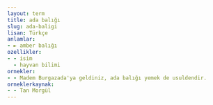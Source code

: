 ```yaml
---
layout: term
title: ada balığı
slug: ada-baligi
lisan: Türkçe
anlamlar:
- ► amber balığı
ozellikler:
- - isim
  - hayvan bilimi
ornekler:
- - Madem Burgazada'ya geldiniz, ada balığı yemek de usuldendir.
orneklerkaynak:
- - Tan Morgül
---
```

